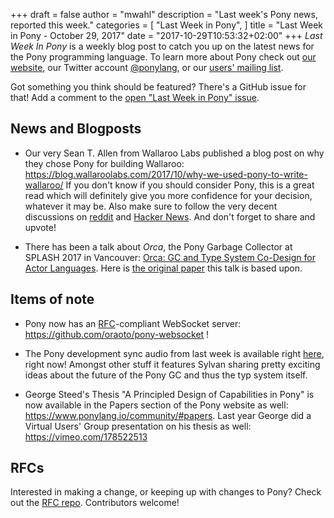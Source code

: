 +++
draft = false
author = "mwahl"
description = "Last week's Pony news, reported this week."
categories = [
    "Last Week in Pony",
]
title = "Last Week in Pony - October 29, 2017"
date = "2017-10-29T10:53:32+02:00"
+++
_Last Week In Pony_ is a weekly blog post to catch you up on the latest news for the Pony programming language. To learn more about Pony check out [our website](https://ponylang.io), our Twitter account [@ponylang](https://twitter.com/ponylang), or our [users' mailing list](https://pony.groups.io/g/user). 

Got something you think should be featured? There's a GitHub issue for that! Add a comment to the [open "Last Week in Pony" issue](https://github.com/ponylang/ponylang.github.io/issues?q=is%3Aissue+is%3Aopen+label%3Alast-week-in-pony).
<!--more-->

## News and Blogposts

- Our very Sean T. Allen from Wallaroo Labs published a blog post on why they chose Pony for building Wallaroo: https://blog.wallaroolabs.com/2017/10/why-we-used-pony-to-write-wallaroo/ If you don't know if you should consider Pony, this is a great read which will definitely give you more confidence for your decision, whatever it may be. Also make sure to follow the very decent discussions on [reddit](https://www.reddit.com/r/programming/comments/78v16n/why_we_used_pony_to_write_wallaroo/) and [Hacker News](https://news.ycombinator.com/item?id=15558051). And don't forget to share and upvote!

- There has been a talk about *Orca*, the Pony Garbage Collector at SPLASH 2017 in Vancouver: [Orca: GC and Type System Co-Design for Actor Languages](https://2017.splashcon.org/event/splash-2017-oopsla-orca-leveraging-types-and-messaging-for-fully-concurrent-gc). Here is [the original paper](/media/papers/orca_gc_and_type_system_co-design_for_actor_languages.pdf) this talk is based upon.

## Items of note

- Pony now has an [RFC](https://tools.ietf.org/html/rfc6455)-compliant WebSocket server: https://github.com/oraoto/pony-websocket !

- The Pony development sync audio from last week is available right [here](https://pony.groups.io/g/dev/files/Pony%20Sync/2017_10_25), right now! Amongst other stuff it features Sylvan sharing pretty exciting ideas about the future of the Pony GC and thus the typ system itself.

- George Steed's Thesis "A Principled Design of Capabilities in Pony" is now available in the Papers section of the Pony website as well: https://www.ponylang.io/community/#papers. Last year George did a Virtual Users' Group presentation on his thesis as well: https://vimeo.com/178522513

## RFCs

Interested in making a change, or keeping up with changes to Pony? Check out the [RFC repo](https://github.com/ponylang/rfcs). Contributors welcome!

